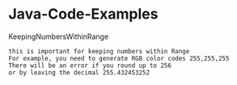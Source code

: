 # Java-Code-Examples

KeepingNumbersWithinRange

	this is important for keeping numbers within Range
	For example, you need to generate RGB color codes 255,255,255
	There will be an error if you round up to 256
	or by leaving the decimal 255.432453252

